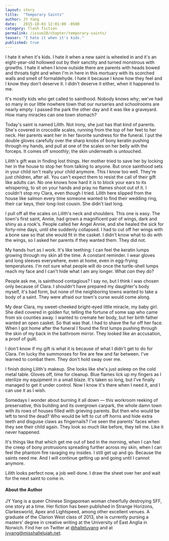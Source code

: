 ```yaml
---
layout: story
title:  "Temporary Saints"
author: JY Yang
date:   2015-10-03 12:01:00 -0500
category: flash fiction
permalink: /issue28/chapter/temporary-saints/
teaser: "I hate it when it's kids."
published: true
---
```


I hate it when it's kids. I hate it when a new saint is wheeled in and it's an eight-year-old hollowed out by their sanctity and turned monstrous with growths. I hate it when I know outside there are parents with heads bowed and throats tight and when I'm in here in this mortuary with its scorched walls and smell of formaldehyde. I hate it because I know how they feel and I know they don't deserve it. I didn't deserve it either, when it happened to me.

It's mostly kids who get called to sainthood. Nobody knows why; we've had so many in our little nowhere town that our nurseries and schoolrooms are nearly empty. I passed the park the other day and it was like a graveyard. How many miracles can one town stomach?

Today's saint is named Lilith. Not irony, she just has that kind of parents. She's covered in crocodile scales, running from the top of her feet to her neck. Her parents want her in her favorite sundress for the funeral. I put the double gloves carefully over the sharp knobs of bony keratin pushing through my hands, and pull at one of the scales on her belly with the forceps. It comes off smoothly; the skin underneath is untouched.

Lilith's gift was in finding lost things. Her mother tried to save her by locking her in the house to stop her from talking to anyone. But once sainthood sets in your child isn't really your child anymore. This I know too well. They're just children, after all. You can't expect them to resist the call of their gift like adults can. No one knows how hard it is to block your ears to its whispering, to sit on your hands and pray no flames shoot out of it. I couldn't stop my Clara, even though I tried. Lilith here slipped from the house like salmon every time someone wanted to find their wedding ring, their car keys, their long-lost cousin. She didn't last long.

I pull off all the scales on Lilith's neck and shoulders. This one is easy. The town's first saint, Annie, had grown a magnificent pair of wings, dark and shiny as a rook's. People called her Angel Annie, and she healed the sick for forty-nine days, until she suddenly collapsed. I had to cut off her wings with a bone saw so that she would fit in the casket. I didn't know what to do with the wings, so I asked her parents if they wanted them. They did not.

My hands hurt as I work. It's like teething: I can feel the keratin lumps growing through my skin all the time. A constant reminder. I wear gloves and long sleeves everywhere, even at home, even in egg-frying temperatures. I'm not sure what people will do once the turtle-shell lumps reach my face and I can't hide what I am any longer. What _can_ they do?

People ask me, is sainthood contagious? I say no, but I think I was chosen only because of Clara. I shouldn't have prepared my daughter's body myself, it's bad form, but none of the neighboring towns wanted to take a body of a saint. They were afraid our town's curse would come along.

My dear Clara, my sweet-cheeked bright-eyed little miracle, my baby girl. She died covered in golden fur, telling the fortune of some sap who came from six counties away. I wanted to cremate her body, but her birth father wanted an open casket. So that was that. I had to shave the fur off her face. When I got home after the funeral I found the first lumps pushing through the skin of my back in the bathroom mirror. They looked like an accusation, a proof of guilt.

I don't know if my gift is what it is because of what I didn't get to do for Clara. I'm lucky the summonses for fire are few and far between. I've learned to combat them. They don't hold sway over me.

I finish doing Lilith's makeup. She looks like she's just asleep on the cold metal table. Gloves off, time for cleanup. Blue flames lick up my fingers as I sterilize my equipment in a small blaze. It's taken so long, but I've finally managed to get it under control. Now I know it's there when I need it, and I can use it as I wish.

Somedays I wonder about burning it all down — this workroom reeking of preservative, this building and its overgrown carpark, the whole damn town with its rows of houses filled with grieving parents. But then who would be left to tend the dead? Who would be left to cut off horns and hide extra teeth and disguise claws as fingernails? I've seen the parents' faces when they see their child again. They look so much like before, they tell me. Like it never happened.

It's things like that which get me out of bed in the morning, when I can feel the creep of bony protrusions spreading further across my skin, when I can feel the phantom fire ravaging my insides. I still get up and go. Because the saints need me. And I will continue getting up and going until I cannot anymore.

Lilith looks perfect now, a job well done. I draw the sheet over her and wait for the next saint to come in.

#### About the Author

JY Yang is a queer Chinese Singaporean woman cheerfully destroying SFF, one story at a time. Her fiction has been published in Strange Horizons, Clarkesworld, Apex and Lightspeed, among other excellent venues. A graduate of the Clarion West class of 2013, she is currently pursing a masters' degree in creative writing at the University of East Anglia in Norwich. Find her on Twitter at [@halleluyang](https://twitter.com/halleluyang) and at [jyyang@misshallelujah.net](http://www.misshallelujah.net/).

